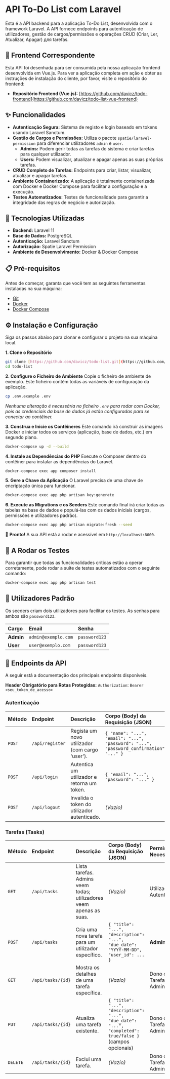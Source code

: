 # API To-Do List com Laravel

Esta é a API backend para a aplicação To-Do List, desenvolvida com o framework Laravel. A API fornece endpoints para autenticação de utilizadores, gestão de cargos/permissões e operações CRUD (Criar, Ler, Atualizar, Apagar) для tarefas.

## 🔗 Frontend Correspondente

Esta API foi desenhada para ser consumida pela nossa aplicação frontend desenvolvida em Vue.js. Para ver a aplicação completa em ação e obter as instruções de instalação do cliente, por favor, visite o repositório do frontend:

* **Repositório Frontend (Vue.js):** [https://github.com/davicz/todo-frontend](https://github.com/davicz/todo-list-vue-frontend)

## ✨ Funcionalidades

* **Autenticação Segura:** Sistema de registo e login baseado em tokens usando Laravel Sanctum.
* **Gestão de Cargos e Permissões:** Utiliza o pacote `spatie/laravel-permission` para diferenciar utilizadores `admin` e `user`.
    * **Admins:** Podem gerir todas as tarefas do sistema e criar tarefas para qualquer utilizador.
    * **Users:** Podem visualizar, atualizar e apagar apenas as suas próprias tarefas.
* **CRUD Completo de Tarefas:** Endpoints para criar, listar, visualizar, atualizar e apagar tarefas.
* **Ambiente Containerizado:** A aplicação é totalmente containerizada com Docker e Docker Compose para facilitar a configuração e a execução.
* **Testes Automatizados:** Testes de funcionalidade para garantir a integridade das regras de negócio e autorização.

## 🚀 Tecnologias Utilizadas

* **Backend:** Laravel 11
* **Base de Dados:** PostgreSQL
* **Autenticação:** Laravel Sanctum
* **Autorização:** Spatie Laravel Permission
* **Ambiente de Desenvolvimento:** Docker & Docker Compose

## 📋 Pré-requisitos

Antes de começar, garanta que você tem as seguintes ferramentas instaladas na sua máquina:

* [Git](https://git-scm.com/)
* [Docker](https://www.docker.com/products/docker-desktop/)
* [Docker Compose](https://docs.docker.com/compose/install/)

## ⚙️ Instalação e Configuração

Siga os passos abaixo para clonar e configurar o projeto na sua máquina local.

**1. Clone o Repositório**
```bash
git clone [https://github.com/davicz/todo-list.git](https://github.com/davicz/todo-list.git)
cd todo-list
```

**2. Configure o Ficheiro de Ambiente**
Copie o ficheiro de ambiente de exemplo. Este ficheiro contém todas as variáveis de configuração da aplicação.
```bash
cp .env.example .env
```
*Nenhuma alteração é necessária no ficheiro `.env` para rodar com Docker, pois as credenciais da base de dados já estão configuradas para se conectar ao contêiner.*

**3. Construa e Inicie os Contêineres**
Este comando irá construir as imagens Docker e iniciar todos os serviços (aplicação, base de dados, etc.) em segundo plano.
```bash
docker-compose up -d --build
```

**4. Instale as Dependências do PHP**
Execute o Composer dentro do contêiner para instalar as dependências do Laravel.
```bash
docker-compose exec app composer install
```

**5. Gere a Chave da Aplicação**
O Laravel precisa de uma chave de encriptação única para funcionar.
```bash
docker-compose exec app php artisan key:generate
```

**6. Execute as Migrations e os Seeders**
Este comando final irá criar todas as tabelas na base de dados e populá-las com os dados iniciais (cargos, permissões e utilizadores padrão).
```bash
docker-compose exec app php artisan migrate:fresh --seed
```

🎉 **Pronto!** A sua API está a rodar e acessível em `http://localhost:8000`.

## 🧪 A Rodar os Testes

Para garantir que todas as funcionalidades críticas estão a operar corretamente, pode rodar a suíte de testes automatizados com o seguinte comando:
```bash
docker-compose exec app php artisan test
```

## 👤 Utilizadores Padrão

Os seeders criam dois utilizadores para facilitar os testes. As senhas para ambos são `password123`.

| Cargo   | Email               | Senha         |
| :------ | :------------------ | :------------ |
| **Admin** | `admin@exemplo.com` | `password123` |
| **User** | `user@exemplo.com`  | `password123` |

## 📖 Endpoints da API

A seguir está a documentação dos principais endpoints disponíveis.

**Header Obrigatório para Rotas Protegidas:**
`Authorization`: `Bearer <seu_token_de_acesso>`

### Autenticação

| Método | Endpoint      | Descrição                                  | Corpo (Body) da Requisição (JSON)                                                  |
| :----- | :------------ | :----------------------------------------- | :--------------------------------------------------------------------------------- |
| `POST` | `/api/register` | Regista um novo utilizador (com cargo 'user'). | `{ "name": "...", "email": "...", "password": "...", "password_confirmation": "..." }` |
| `POST` | `/api/login`    | Autentica um utilizador e retorna um token.     | `{ "email": "...", "password": "..." }`                                              |
| `POST` | `/api/logout`   | Invalida o token do utilizador autenticado.   | *(Vazio)* |

### Tarefas (Tasks)

| Método   | Endpoint        | Descrição                                                                         | Corpo (Body) da Requisição (JSON)                                                                  | Permissão Necessária    |
| :------- | :-------------- | :-------------------------------------------------------------------------------- | :------------------------------------------------------------------------------------------------- | :---------------------- |
| `GET`    | `/api/tasks`      | Lista tarefas. Admins veem todas; utilizadores veem apenas as suas.                   | *(Vazio)* | Utilizador Autenticado     |
| `POST`   | `/api/tasks`      | Cria uma nova tarefa para um utilizador específico.                                  | `{ "title": "...", "description": "...", "due_date": "YYYY-MM-DD", "user_id": ... }`               | **Admin** |
| `GET`    | `/api/tasks/{id}` | Mostra os detalhes de uma tarefa específica.                                      | *(Vazio)* | Dono da Tarefa ou Admin |
| `PUT`    | `/api/tasks/{id}` | Atualiza uma tarefa existente.                                                    | `{ "title": "...", "description": "...", "due_date": "...", "completed": true/false }` (campos opcionais) | Dono da Tarefa ou Admin |
| `DELETE` | `/api/tasks/{id}` | Exclui uma tarefa.                                                                | *(Vazio)* | Dono da Tarefa ou Admin |
